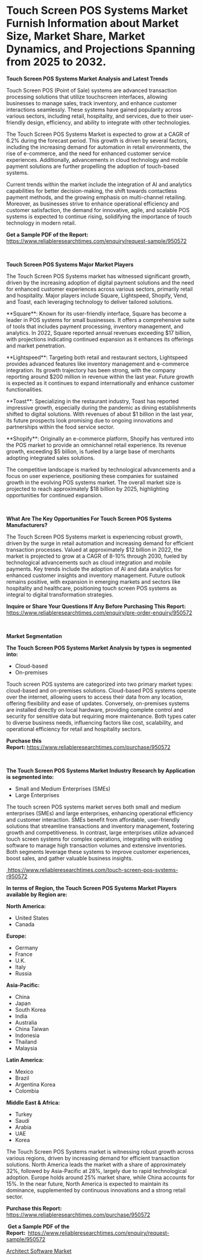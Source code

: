 <p><h1>Touch Screen POS Systems Market Furnish Information about Market Size, Market Share, Market Dynamics, and Projections Spanning from 2025 to 2032.</h1></p><p><strong>Touch Screen POS Systems Market Analysis and Latest Trends</strong></p>
<p><p>Touch Screen POS (Point of Sale) systems are advanced transaction processing solutions that utilize touchscreen interfaces, allowing businesses to manage sales, track inventory, and enhance customer interactions seamlessly. These systems have gained popularity across various sectors, including retail, hospitality, and services, due to their user-friendly design, efficiency, and ability to integrate with other technologies.</p><p>The Touch Screen POS Systems Market is expected to grow at a CAGR of 6.2% during the forecast period. This growth is driven by several factors, including the increasing demand for automation in retail environments, the rise of e-commerce, and the need for enhanced customer service experiences. Additionally, advancements in cloud technology and mobile payment solutions are further propelling the adoption of touch-based systems.</p><p>Current trends within the market include the integration of AI and analytics capabilities for better decision-making, the shift towards contactless payment methods, and the growing emphasis on multi-channel retailing. Moreover, as businesses strive to enhance operational efficiency and customer satisfaction, the demand for innovative, agile, and scalable POS systems is expected to continue rising, solidifying the importance of touch technology in modern retail.</p></p>
<p><strong>Get a Sample PDF of the Report:&nbsp;</strong> <a href="https://www.reliableresearchtimes.com/enquiry/request-sample/950572?utm_campaign=2647&utm_medium=2&utm_source=Github&utm_content=ia&utm_term=06032025&utm_id=touch-screen-pos-systems">https://www.reliableresearchtimes.com/enquiry/request-sample/950572</a></p>
<p>&nbsp;</p>
<p><strong>Touch Screen POS Systems Major Market Players</strong></p>
<p><p>The Touch Screen POS Systems market has witnessed significant growth, driven by the increasing adoption of digital payment solutions and the need for enhanced customer experiences across various sectors, primarily retail and hospitality. Major players include Square, Lightspeed, Shopify, Vend, and Toast, each leveraging technology to deliver tailored solutions.</p><p>**Square**: Known for its user-friendly interface, Square has become a leader in POS systems for small businesses. It offers a comprehensive suite of tools that includes payment processing, inventory management, and analytics. In 2022, Square reported annual revenues exceeding $17 billion, with projections indicating continued expansion as it enhances its offerings and market penetration.</p><p>**Lightspeed**: Targeting both retail and restaurant sectors, Lightspeed provides advanced features like inventory management and e-commerce integration. Its growth trajectory has been strong, with the company reporting around $200 million in revenue within the last year. Future growth is expected as it continues to expand internationally and enhance customer functionalities.</p><p>**Toast**: Specializing in the restaurant industry, Toast has reported impressive growth, especially during the pandemic as dining establishments shifted to digital solutions. With revenues of about $1 billion in the last year, its future prospects look promising due to ongoing innovations and partnerships within the food service sector.</p><p>**Shopify**: Originally an e-commerce platform, Shopify has ventured into the POS market to provide an omnichannel retail experience. Its revenue growth, exceeding $5 billion, is fueled by a large base of merchants adopting integrated sales solutions.</p><p>The competitive landscape is marked by technological advancements and a focus on user experience, positioning these companies for sustained growth in the evolving POS systems market. The overall market size is projected to reach approximately $18 billion by 2025, highlighting opportunities for continued expansion.</p></p>
<p>&nbsp;</p>
<p><strong>What Are The Key Opportunities For Touch Screen POS Systems Manufacturers?</strong></p>
<p><p>The Touch Screen POS Systems market is experiencing robust growth, driven by the surge in retail automation and increasing demand for efficient transaction processes. Valued at approximately $12 billion in 2022, the market is projected to grow at a CAGR of 8-10% through 2030, fueled by technological advancements such as cloud integration and mobile payments. Key trends include the adoption of AI and data analytics for enhanced customer insights and inventory management. Future outlook remains positive, with expansion in emerging markets and sectors like hospitality and healthcare, positioning touch screen POS systems as integral to digital transformation strategies.</p></p>
<p><strong>Inquire or Share Your Questions If Any Before Purchasing This Report:</strong> <a href="https://www.reliableresearchtimes.com/enquiry/pre-order-enquiry/950572?utm_campaign=2647&utm_medium=2&utm_source=Github&utm_content=ia&utm_term=06032025&utm_id=touch-screen-pos-systems">https://www.reliableresearchtimes.com/enquiry/pre-order-enquiry/950572</a></p>
<p>&nbsp;</p>
<p><strong>Market Segmentation</strong></p>
<p><strong>The Touch Screen POS Systems Market Analysis by types is segmented into:</strong></p>
<p><ul><li>Cloud-based</li><li>On-premises</li></ul></p>
<p><p>Touch screen POS systems are categorized into two primary market types: cloud-based and on-premises solutions. Cloud-based POS systems operate over the internet, allowing users to access their data from any location, offering flexibility and ease of updates. Conversely, on-premises systems are installed directly on local hardware, providing complete control and security for sensitive data but requiring more maintenance. Both types cater to diverse business needs, influencing factors like cost, scalability, and operational efficiency for retail and hospitality sectors.</p></p>
<p><strong>Purchase this Report:&nbsp;</strong><a href="https://www.reliableresearchtimes.com/purchase/950572?utm_campaign=2647&utm_medium=2&utm_source=Github&utm_content=ia&utm_term=06032025&utm_id=touch-screen-pos-systems">https://www.reliableresearchtimes.com/purchase/950572</a></p>
<p>&nbsp;</p>
<p><strong>The Touch Screen POS Systems Market Industry Research by Application is segmented into:</strong></p>
<p><ul><li>Small and Medium Enterprises (SMEs)</li><li>Large Enterprises</li></ul></p>
<p><p>The touch screen POS systems market serves both small and medium enterprises (SMEs) and large enterprises, enhancing operational efficiency and customer interaction. SMEs benefit from affordable, user-friendly solutions that streamline transactions and inventory management, fostering growth and competitiveness. In contrast, large enterprises utilize advanced touch screen systems for complex operations, integrating with existing software to manage high transaction volumes and extensive inventories. Both segments leverage these systems to improve customer experiences, boost sales, and gather valuable business insights.</p></p>
<p><a href="https://www.reliableresearchtimes.com/touch-screen-pos-systems-r950572?utm_campaign=2647&utm_medium=2&utm_source=Github&utm_content=ia&utm_term=06032025&utm_id=touch-screen-pos-systems">&nbsp;https://www.reliableresearchtimes.com/touch-screen-pos-systems-r950572</a></p>
<p><strong>In terms of Region, the Touch Screen POS Systems Market Players available by Region are:</strong></p>
<p>
    <p> <strong> North America: </strong>
        <ul>
            <li>United States</li>
            <li>Canada</li>
        </ul>
        </p> 
    <p> <strong> Europe: </strong>
        <ul>
            <li>Germany</li>
            <li>France</li>
            <li>U.K.</li>
            <li>Italy</li>
            <li>Russia</li>
        </ul>
        </p> 
    <p> <strong> Asia-Pacific: </strong>
        <ul>
            <li>China</li>
            <li>Japan</li>
            <li>South Korea</li>
            <li>India</li>
            <li>Australia</li>
            <li>China Taiwan</li>
            <li>Indonesia</li>
            <li>Thailand</li>
            <li>Malaysia</li>
        </ul>
        </p> 
    <p> <strong> Latin America: </strong>
        <ul>
            <li>Mexico</li>
            <li>Brazil</li>
            <li>Argentina Korea</li>
            <li>Colombia</li>
        </ul>
        </p> 
    <p> <strong> Middle East & Africa: </strong>
        <ul>
            <li>Turkey</li>
            <li>Saudi</li>
            <li>Arabia</li>
            <li>UAE</li>
            <li>Korea</li>
        </ul>
    </p>
    </p>
<p><p>The Touch Screen POS Systems market is witnessing robust growth across various regions, driven by increasing demand for efficient transaction solutions. North America leads the market with a share of approximately 32%, followed by Asia-Pacific at 28%, largely due to rapid technological adoption. Europe holds around 25% market share, while China accounts for 15%. In the near future, North America is expected to maintain its dominance, supplemented by continuous innovations and a strong retail sector.</p></p>
<p><strong>Purchase this Report: </strong><a href="https://www.reliableresearchtimes.com/purchase/950572?utm_campaign=2647&utm_medium=2&utm_source=Github&utm_content=ia&utm_term=06032025&utm_id=touch-screen-pos-systems">https://www.reliableresearchtimes.com/purchase/950572</a></p>
<p>&nbsp;<strong>Get a Sample PDF of the Report:&nbsp;&nbsp;</strong><a href="https://www.reliableresearchtimes.com/enquiry/request-sample/950572?utm_campaign=2647&utm_medium=2&utm_source=Github&utm_content=ia&utm_term=06032025&utm_id=touch-screen-pos-systems">https://www.reliableresearchtimes.com/enquiry/request-sample/950572</a></p>
<p><strong></strong></p>
<p><p><a href="https://github.com/yazminwollma30/Market-Research-Report-List-1/blob/main/architect-software-market.md?utm_campaign=2647&utm_medium=2&utm_source=Github&utm_content=ia&utm_term=06032025&utm_id=touch-screen-pos-systems">Architect Software Market</a></p></p>